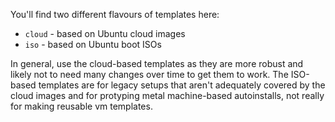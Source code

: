 You'll find two different flavours of templates here:

- `cloud` - based on Ubuntu cloud images
- `iso` - based on Ubuntu boot ISOs

In general, use the cloud-based templates as they are more robust and likely not to need
many changes over time to get them to work. The ISO-based templates are for legacy
setups that aren't adequately covered by the cloud images and for protyping metal
machine-based autoinstalls, not really for making reusable vm templates.
